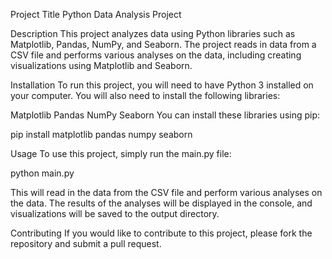 Project Title
Python Data Analysis Project

Description
This project analyzes data using Python libraries such as Matplotlib, Pandas, NumPy, and Seaborn. The project reads in data from a CSV file and performs various analyses on the data, including creating visualizations using Matplotlib and Seaborn.

Installation
To run this project, you will need to have Python 3 installed on your computer. You will also need to install the following libraries:

Matplotlib
Pandas
NumPy
Seaborn
You can install these libraries using pip:

pip install matplotlib pandas numpy seaborn

Usage
To use this project, simply run the main.py file:

python main.py

This will read in the data from the CSV file and perform various analyses on the data. The results of the analyses will be displayed in the console, and visualizations will be saved to the output directory.

Contributing
If you would like to contribute to this project, please fork the repository and submit a pull request.
